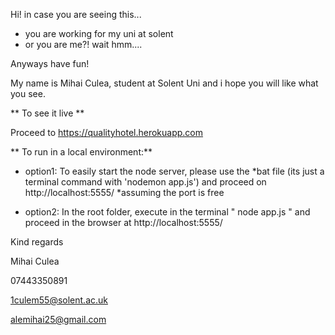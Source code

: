 Hi! in case you are seeing this...

- you are working for my uni at solent
- or you are me?! wait hmm....

Anyways have fun!

My name is Mihai Culea, student at Solent Uni and i hope you will like what you see.




** To see it live **

Proceed to https://qualityhotel.herokuapp.com

** To run in a local environment:**

- option1:
To easily start the node server, please use the *bat file (its just a terminal command with 'nodemon app.js') and proceed on http://localhost:5555/  *assuming the port is free


- option2:
In the root folder, execute in the terminal " node app.js " and proceed in the browser at http://localhost:5555/




Kind regards

Mihai Culea

07443350891

1culem55@solent.ac.uk

alemihai25@gmail.com


